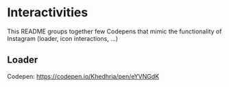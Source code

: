 # Interactivities  
This README groups together few Codepens that mimic the functionality of Instagram (loader, icon interactions, ...)  

## Loader  
Codepen: https://codepen.io/Khedhria/pen/eYVNGdK


